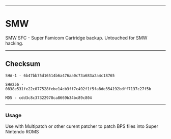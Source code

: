 
---------------
# SMW
SMW SFC - Super Famicom Cartridge backup. Untouched for SMW hacking.

---------------
## Checksum
``` SHA-1 - 6b47bb75d16514b6a476aa0c73a683a2a4c18765 ```

``` SHA256 - 0838e531fe22c077528febe14cb3ff7c492f1f5fa8de354192bdff7137c27f5b ```

``` MD5 - cdd3c8c37322978ca8669b34bc89c804 ```

---------------
### Usage
Use with Multipatch or other curent patcher to patch BPS files into Super Nintendo ROMS
